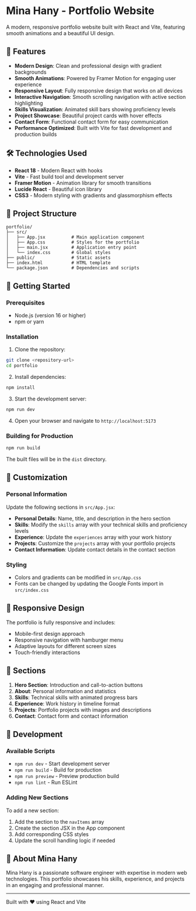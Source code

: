# Mina Hany - Portfolio Website

A modern, responsive portfolio website built with React and Vite, featuring smooth animations and a beautiful UI design.

## 🚀 Features

- **Modern Design**: Clean and professional design with gradient backgrounds
- **Smooth Animations**: Powered by Framer Motion for engaging user experience
- **Responsive Layout**: Fully responsive design that works on all devices
- **Interactive Navigation**: Smooth scrolling navigation with active section highlighting
- **Skills Visualization**: Animated skill bars showing proficiency levels
- **Project Showcase**: Beautiful project cards with hover effects
- **Contact Form**: Functional contact form for easy communication
- **Performance Optimized**: Built with Vite for fast development and production builds

## 🛠️ Technologies Used

- **React 18** - Modern React with hooks
- **Vite** - Fast build tool and development server
- **Framer Motion** - Animation library for smooth transitions
- **Lucide React** - Beautiful icon library
- **CSS3** - Modern styling with gradients and glassmorphism effects

## 📁 Project Structure

```
portfolio/
├── src/
│   ├── App.jsx          # Main application component
│   ├── App.css          # Styles for the portfolio
│   ├── main.jsx         # Application entry point
│   └── index.css        # Global styles
├── public/              # Static assets
├── index.html           # HTML template
└── package.json         # Dependencies and scripts
```

## 🚀 Getting Started

### Prerequisites

- Node.js (version 16 or higher)
- npm or yarn

### Installation

1. Clone the repository:

```bash
git clone <repository-url>
cd portfolio
```

2. Install dependencies:

```bash
npm install
```

3. Start the development server:

```bash
npm run dev
```

4. Open your browser and navigate to `http://localhost:5173`

### Building for Production

```bash
npm run build
```

The built files will be in the `dist` directory.

## 🎨 Customization

### Personal Information

Update the following sections in `src/App.jsx`:

- **Personal Details**: Name, title, and description in the hero section
- **Skills**: Modify the `skills` array with your technical skills and proficiency levels
- **Experience**: Update the `experiences` array with your work history
- **Projects**: Customize the `projects` array with your portfolio projects
- **Contact Information**: Update contact details in the contact section

### Styling

- Colors and gradients can be modified in `src/App.css`
- Fonts can be changed by updating the Google Fonts import in `src/index.css`

## 📱 Responsive Design

The portfolio is fully responsive and includes:

- Mobile-first design approach
- Responsive navigation with hamburger menu
- Adaptive layouts for different screen sizes
- Touch-friendly interactions

## 🎯 Sections

1. **Hero Section**: Introduction and call-to-action buttons
2. **About**: Personal information and statistics
3. **Skills**: Technical skills with animated progress bars
4. **Experience**: Work history in timeline format
5. **Projects**: Portfolio projects with images and descriptions
6. **Contact**: Contact form and contact information

## 🔧 Development

### Available Scripts

- `npm run dev` - Start development server
- `npm run build` - Build for production
- `npm run preview` - Preview production build
- `npm run lint` - Run ESLint

### Adding New Sections

To add a new section:

1. Add the section to the `navItems` array
2. Create the section JSX in the App component
3. Add corresponding CSS styles
4. Update the scroll handling logic if needed

## 👤 About Mina Hany

Mina Hany is a passionate software engineer with expertise in modern web technologies. This portfolio showcases his skills, experience, and projects in an engaging and professional manner.

---

Built with ❤️ using React and Vite
